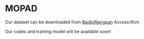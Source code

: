 # MOPAD

Our dataset can be downloaded from
[BaiduWangpan](https://pan.baidu.com/s/1xvFb4yrb6P8enMLG6rs1Gg) Access:tfom 



Our codes and training model will be available soon!
